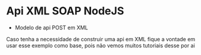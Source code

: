 # Api XML SOAP NodeJS

+ Modelo de api POST em XML

Caso tenha a necessidade de construir
uma api em XML fique a vontade em usar
esse exemplo como base, pois não vemos
muitos tutoriais desse por ai